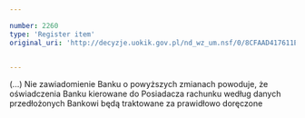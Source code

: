 ```yaml
---

number: 2260
type: 'Register item'
original_uri: 'http://decyzje.uokik.gov.pl/nd_wz_um.nsf/0/8CFAAD417611E5B4C125786F003ABFA4?OpenDocument'


---
```


(...) Nie zawiadomienie Banku o powyższych zmianach powoduje, że oświadczenia Banku kierowane do Posiadacza rachunku według danych przedłożonych Bankowi będą traktowane za prawidłowo doręczone
